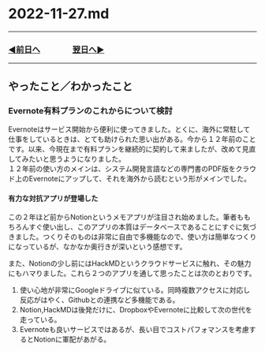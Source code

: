 # 2022-11-27.md

---

### [◀️前日へ](https://github.com/yuasys/chatty-journal/blob/main/2022/11/2022-11-26.md)&emsp;&emsp;&emsp;&emsp;[翌日へ▶️](https://github.com/yuasys/chatty-journal/blob/main/2022/11/2022-11-28.md)

---

## やったこと／わかったこと

### Evernote有料プランのこれからについて検討

Evernoteはサービス開始から便利に使ってきました。とくに、海外に常駐して仕事をしているときは、とても助けられた思い出がある。今から１２年前のことです。以来、今現在まで有料プランを継続的に契約して来ましたが、改めて見直してみたいと思うようになりました。  
１２年前の使い方のメインは、システム開発言語などの専門書のPDF版をクラウド上のEvernoteにアップして、それを海外から読むという形がメインでした。

#### 有力な対抗アプリが登場した

この２年ほど前からNotionというメモアプリが注目され始めました。筆者ももちろんすぐ使い出し、このアプリの本質はデータベースであることにすぐに気づきました。つくりそのものは非常に自由で多機能なので、使い方は簡単なつくりになっているが、なかなか奥行きが深いという感想です。

また、Notionの少し前にはHackMDというクラウドサービスに触れ、その魅力にもハマりました。これら２つのアプリを通して思ったことは次のとおりです。

1. 使い心地が非常にGoogleドライブに似ている。同時複数アクセスに対応し反応がはやく、Githubとの連携など多機能である。
2. Notion,HackMDは後発だけに、DropboxやEvernoteに比較して次の世代を走っている。
3. Evernoteも良いサービスではあるが、長い目でコストパフォマンスを考慮するとNotionに軍配があがる。
